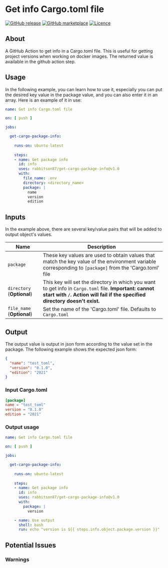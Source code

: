 # Get info Cargo.toml file

[![GitHub
release](https://img.shields.io/github/release/rabbitson87/get-cargo-package-info.svg?style=flat-square)](https://github.com/rabbitson87/get-cargo-package-info/releases/latest)
[![GitHub
marketplace](https://img.shields.io/badge/marketplace-create--env--file-blue?logo=github&style=flat-square)](https://github.com/marketplace/actions/get-cargo-package-info)
[![Licence](https://img.shields.io/github/license/rabbitson87/get-cargo-package-info)](https://github.com/rabbitson87/get-cargo-package-info/blob/main/LICENSE)

## About

A GitHub Action to get info in a Cargo.toml file. This is useful 
for getting project versions when working on docker images.
The returned value is available in the github action step.

## Usage

In the following example, you can learn how to use it, especially 
you can put the desired key value in the package value, and 
you can also enter it in an array. Here is an example of it in use:

```yml
name: Get info Cargo.toml file 

on: [ push ]

jobs:

  get-cargo-package-info:
 
    runs-on: ubuntu-latest
 
    steps:
    - name: Get package info
      id: info
      uses: rabbitson87/get-cargo-package-info@v1.0
      with:
        file_name: .env
        directory: <directory_name>
        package: |
          name
          version
          edition
```

## Inputs

In the example above, there are several key/value pairs that will be added to
output object's values.

| Name                                  | Description                                                                                                                                                              |
| ------------------------------------- | ------------------------------------------------------------------------------------------------------------------------------------------------------------------------ |
| `package`                   | These key values are used to obtain values that match the key value of the environment variable corresponding to `[package]` from the 'Cargo.toml' file                                                           |
| `directory` (**Optional**)            | This key will set the directory in which you want to get info in `Cargo.toml` file. **Important: cannot start with `/`. Action will fail if the specified directory doesn't exist.** |
| `file_name` (**Optional**)            | Set the name of the 'Cargo.toml' file. Defaults to `Cargo.toml`                                                                                                               |

## Output

The output value is output in json form according to the value set in the package. 
The following example shows the expected json form:

```json
{
  "name": "test_toml",
  "version": "0.1.0",
  "edition": "2021"
}
```

### Input Cargo.toml

```toml
[package]
name = "test_toml"
version = "0.1.0"
edition = "2021"
```

### Output usage

```yml
name: Get info Cargo.toml file 

on: [ push ]

jobs:

  get-cargo-package-info:
 
    runs-on: ubuntu-latest
 
    steps:
    - name: Get package info
      id: info
      uses: rabbitson87/get-cargo-package-info@v1.0
      with:
        package: |
          version

    - name: Use output
      shell: bash
      run: echo "version is ${{ steps.info.object.package.version }}"
```

## Potential Issues

### Warnings
